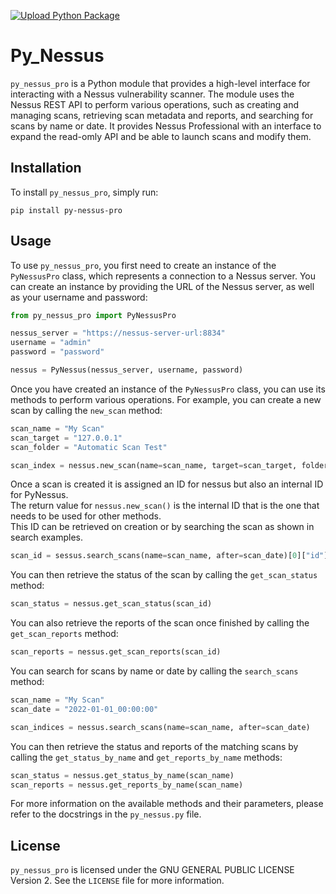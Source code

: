 [![Upload Python Package](https://github.com/Matbe34/py-nessus/actions/workflows/pynessus-publish.yml/badge.svg?event=release)](https://github.com/Matbe34/py-nessus-pro/actions/workflows/pynessus-publish.yml)

# Py_Nessus

`py_nessus_pro` is a Python module that provides a high-level interface for interacting with a Nessus vulnerability scanner. The module uses the Nessus REST API to perform various operations, such as creating and managing scans, retrieving scan metadata and reports, and searching for scans by name or date. It provides Nessus Professional with an interface to expand the read-omly API and be able to launch scans and modify them.

## Installation

To install `py_nessus_pro`, simply run:

```
pip install py-nessus-pro
```

## Usage

To use `py_nessus_pro`, you first need to create an instance of the `PyNessusPro` class, which represents a connection to a Nessus server. You can create an instance by providing the URL of the Nessus server, as well as your username and password:

```python
from py_nessus_pro import PyNessusPro

nessus_server = "https://nessus-server-url:8834"
username = "admin"
password = "password"

nessus = PyNessus(nessus_server, username, password)
```

Once you have created an instance of the `PyNessusPro` class, you can use its methods to perform various operations. For example, you can create a new scan by calling the `new_scan` method:

```python
scan_name = "My Scan"
scan_target = "127.0.0.1"
scan_folder = "Automatic Scan Test"

scan_index = nessus.new_scan(name=scan_name, target=scan_target, folder=scan_folder)
```

Once a scan is created it is assigned an ID for nessus but also an internal ID for PyNessus.\
The return value for `nessus.new_scan()` is the internal ID that is the one that needs to be used for other methods.\
This ID can be retrieved on creation or by searching the scan as shown in search examples.

```python
scan_id = sessus.search_scans(name=scan_name, after=scan_date)[0]["id"]
```


You can then retrieve the status of the scan by calling the `get_scan_status` method:

```python
scan_status = nessus.get_scan_status(scan_id)
```

You can also retrieve the reports of the scan once finished by calling the `get_scan_reports` method:

```python
scan_reports = nessus.get_scan_reports(scan_id)
```

You can search for scans by name or date by calling the `search_scans` method:

```python
scan_name = "My Scan"
scan_date = "2022-01-01_00:00:00"

scan_indices = nessus.search_scans(name=scan_name, after=scan_date)
```

You can then retrieve the status and reports of the matching scans by calling the `get_status_by_name` and `get_reports_by_name` methods:

```python
scan_status = nessus.get_status_by_name(scan_name)
scan_reports = nessus.get_reports_by_name(scan_name)
```

For more information on the available methods and their parameters, please refer to the docstrings in the `py_nessus.py` file.

## License

`py_nessus_pro` is licensed under the GNU GENERAL PUBLIC LICENSE Version 2. See the `LICENSE` file for more information.
